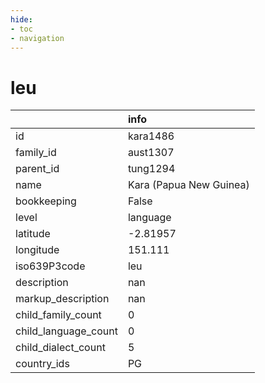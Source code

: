 ```yaml
---
hide:
- toc
- navigation
---
```

# leu
|                      | info                    |
|:---------------------|:------------------------|
| id                   | kara1486                |
| family_id            | aust1307                |
| parent_id            | tung1294                |
| name                 | Kara (Papua New Guinea) |
| bookkeeping          | False                   |
| level                | language                |
| latitude             | -2.81957                |
| longitude            | 151.111                 |
| iso639P3code         | leu                     |
| description          | nan                     |
| markup_description   | nan                     |
| child_family_count   | 0                       |
| child_language_count | 0                       |
| child_dialect_count  | 5                       |
| country_ids          | PG                      |